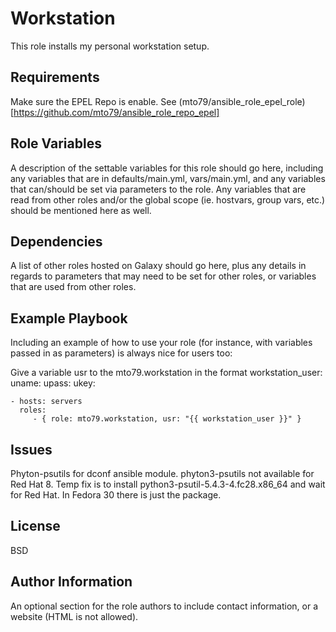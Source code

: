 Workstation
=========

This role installs my personal workstation setup.

Requirements
------------

Make sure the EPEL Repo is enable. See (mto79/ansible_role_epel_role)[https://github.com/mto79/ansible_role_repo_epel] 


Role Variables
--------------

A description of the settable variables for this role should go here, including any variables that are in defaults/main.yml, vars/main.yml, and any variables that can/should be set via parameters to the role. Any variables that are read from other roles and/or the global scope (ie. hostvars, group vars, etc.) should be mentioned here as well.

Dependencies
------------

A list of other roles hosted on Galaxy should go here, plus any details in regards to parameters that may need to be set for other roles, or variables that are used from other roles.

Example Playbook
----------------

Including an example of how to use your role (for instance, with variables passed in as parameters) is always nice for users too:

Give a variable usr to the mto79.workstation in the format
  workstation_user:
    uname: 
    upass: 
    ukey: 

    - hosts: servers
      roles:
         - { role: mto79.workstation, usr: "{{ workstation_user }}" }


Issues
-------
Phyton-psutils for dconf ansible module.
phyton3-psutils not available for Red Hat 8. Temp fix is to install python3-psutil-5.4.3-4.fc28.x86_64 and wait for Red Hat. 
In Fedora 30 there is just the package.


License
-------

BSD

Author Information
------------------

An optional section for the role authors to include contact information, or a website (HTML is not allowed).
